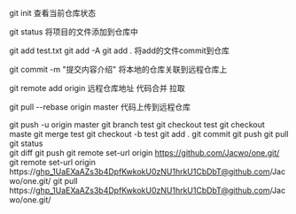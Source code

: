 git init
查看当前仓库状态

git status
将项目的文件添加到仓库中

git add test.txt
git add -A
git add .
将add的文件commit到仓库

git commit -m "提交内容介绍"
将本地的仓库关联到远程仓库上

git remote add origin 远程仓库地址
代码合并 拉取

git pull --rebase origin master
代码上传到远程仓库

git push -u origin master
git branch test
git checkout test
git checkout maste
git merge test
git checkout -b test
git add .
git commit 
git push
git pull
git status   
git diff
git push
git remote set-url origin https://github.com/Jacwo/one.git/
git remote set-url origin https://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@github.com/Jacwo/one.git/
git pull https://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@github.com/Jacwo/one.git/




